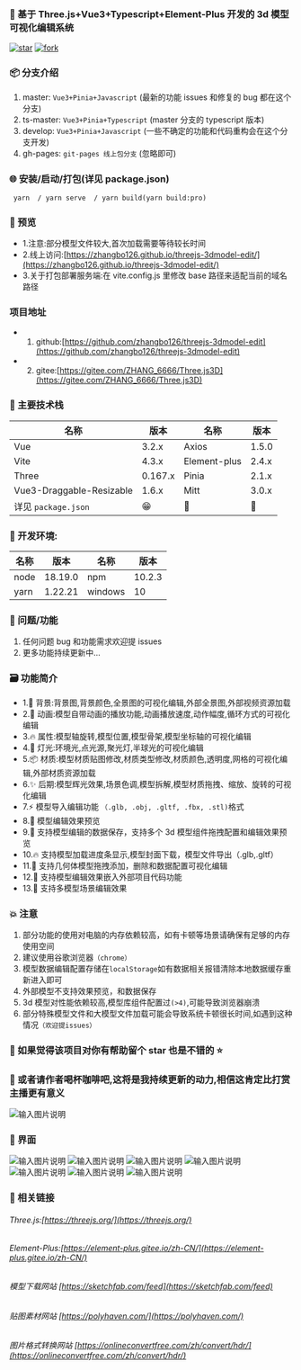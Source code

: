 ### 🌱 基于 Three.js+Vue3+Typescript+Element-Plus 开发的 3d 模型可视化编辑系统

<a href='https://gitee.com/ZHANG_6666/Three.js3D/stargazers'><img src='https://gitee.com/ZHANG_6666/Three.js3D/badge/star.svg?theme=dark' alt='star'></img></a> <a href='https://gitee.com/ZHANG_6666/Three.js3D/members'><img src='https://gitee.com/ZHANG_6666/Three.js3D/badge/fork.svg?theme=dark' alt='fork'></img></a>

### 📦️ 分支介绍

1. master: `Vue3+Pinia+Javascript` (最新的功能 issues 和修复的 bug 都在这个分支)
2. ts-master: `Vue3+Pinia+Typescript` (master 分支的 typescript 版本)
3. develop: `Vue3+Pinia+Javascript` (一些不确定的功能和代码重构会在这个分支开发)
4. gh-pages: `git-pages 线上包分支` (忽略即可)

### 🌐 安装/启动/打包(详见 package.json)

```
 yarn  / yarn serve  / yarn build(yarn build:pro)

```

### 🎨 预览

- 1.注意:部分模型文件较大,首次加载需要等待较长时间
- 2.线上访问:[https://zhangbo126.github.io/threejs-3dmodel-edit/](https://zhangbo126.github.io/threejs-3dmodel-edit/)
- 3.关于打包部署服务端:在 vite.config.js 里修改 base 路径来适配当前的域名路径

### 项目地址

- 1. github:[https://github.com/zhangbo126/threejs-3dmodel-edit](https://github.com/zhangbo126/threejs-3dmodel-edit)
- 2. gitee:[https://gitee.com/ZHANG_6666/Three.js3D](https://gitee.com/ZHANG_6666/Three.js3D)

### 🎵 主要技术栈

| 名称                     | 版本    | 名称         | 版本  |
| ------------------------ | ------- | ------------ | ----- |
| Vue                      | 3.2.x   | Axios        | 1.5.0 |
| Vite                     | 4.3.x   | Element-plus | 2.4.x |
| Three                    | 0.167.x | Pinia        | 2.1.x |
| Vue3-Draggable-Resizable | 1.6.x   | Mitt         | 3.0.x |
| 详见 `package.json`      | 😁      | 🥰           | 🤗    |

### 🌺 开发环境:

| 名称 | 版本    | 名称    | 版本   |
| ---- | ------- | ------- | ------ |
| node | 18.19.0 | npm     | 10.2.3 |
| yarn | 1.22.21 | windows | 10     |

### 🍻 问题/功能

1. 任何问题 bug 和功能需求欢迎提 issues
2. 更多功能持续更新中...

### 🗃️ 功能简介

- 1.📌 背景:背景图,背景颜色,全景图的可视化编辑,外部全景图,外部视频资源加载
- 2.🚀 动画:模型自带动画的播放功能,动画播放速度,动作幅度,循环方式的可视化编辑
- 3.🔥 属性:模型轴旋转,模型位置,模型骨架,模型坐标轴的可视化编辑
- 4.🎉 灯光:环境光,点光源,聚光灯,半球光的可视化编辑
- 5.📦️ 材质:模型材质贴图修改,材质类型修改,材质颜色,透明度,网格的可视化编辑,外部材质资源加载
- 6.✨ 后期:模型辉光效果,场景色调,模型拆解,模型材质拖拽、缩放、旋转的可视化编辑
- 7.⚡️ 模型导入编辑功能 `（.glb, .obj, .gltf, .fbx, .stl)`格式
- 8.🌼 模型编辑效果预览
- 9.🍻 支持模型编辑的数据保存，支持多个 3d 模型组件拖拽配置和编辑效果预览
- 10.🔥 支持模型加载进度条显示,模型封面下载，模型文件导出（.glb,.gltf）
- 11.👷 支持几何体模型拖拽添加，删除和数据配置可视化编辑
- 12.👷 支持模型编辑效果嵌入外部项目代码功能
- 13.👷 支持多模型场景编辑效果

### 💥 注意

1. 部分功能的使用对电脑的内存依赖较高，如有卡顿等场景请确保有足够的内存使用空间
2. 建议使用谷歌浏览器`（chrome）`
3. 模型数据编辑配置存储在`localStorage`如有数据相关报错清除本地数据缓存重新进入即可
4. 外部模型不支持效果预览，和数据保存
5. 3d 模型对性能依赖较高,模型库组件配置过`(>4)`,可能导致浏览器崩溃
6. 部分特殊模型文件和大模型文件加载可能会导致系统卡顿很长时间,如遇到这种情况`（欢迎提issues）`

### 💚 如果觉得该项目对你有帮助留个 star 也是不错的 ⭐

### 🥰 或者请作者喝杯咖啡吧,这将是我持续更新的动力,相信这肯定比打赏主播更有意义

![输入图片说明](public/image/code.jpg)

### 👷 界面

![输入图片说明](public/image/1.png)
![输入图片说明](public/image/2.png)
![输入图片说明](public/image/3.png)
![输入图片说明](public/image/4.png)
![输入图片说明](public/image/6.png)
![输入图片说明](public/image/7.png)
![输入图片说明](public/image/8.png)

### 🍻 相关链接

###### Three.js:[https://threejs.org/](https://threejs.org/)

###### Element-Plus:[https://element-plus.gitee.io/zh-CN/](https://element-plus.gitee.io/zh-CN/)

###### 模型下载网站 [https://sketchfab.com/feed](https://sketchfab.com/feed)

###### 贴图素材网站 [https://polyhaven.com/](https://polyhaven.com/)

###### 图片格式转换网站 [https://onlineconvertfree.com/zh/convert/hdr/](https://onlineconvertfree.com/zh/convert/hdr/)
